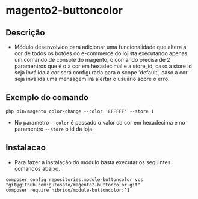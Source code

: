 # magento2-buttoncolor
## Descrição
- Módulo desenvolvido para adicionar uma funcionalidade que altera a cor de todos os botões do e-commerce do lojista executando apenas um comando de console do magento, o comando precisa de 2 paramentros que é o a cor em hexadecimal e a store_id, caso a store id seja inválida a cor será configurada para o scope 'default', caso a cor seja inválida uma mensagem irá alertar o usuário sobre o erro.
## Exemplo do comando
```ssh
php bin/magento color-change --color 'FFFFFF' --store 1
```
- No parametro ```--color``` é passado o valor da cor em hexadecima e no paramentro ```--store``` o id da loja.

## Instalacao
- Para fazer a instalação do modulo basta executar os seguintes comandos abaixo.
```ssh
composer config repositories.module-buttoncolor vcs "git@github.com:gutosato/magento2-buttoncolor.git"
composer require hibrido/module-buttoncolor:^1
```
